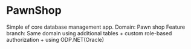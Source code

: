 # PawnShop
Simple ef core database management app. Domain: Pawn shop 
Feature branch: Same domain using additional tables + custom role-based authorization + using ODP.NET(Oracle)
